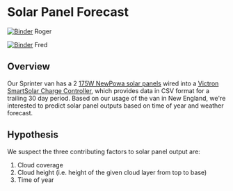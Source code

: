 # Solar Panel Forecast

[![Binder](https://mybinder.org/badge_logo.svg)](https://mybinder.org/v2/gh/rogeramitchell/solar-panel-forecast/master?urlpath=lab) Roger

[![Binder](https://mybinder.org/badge_logo.svg)](https://mybinder.org/v2/gh/fm75/solar-panel-forecast/sklearn?urlpath=lab) Fred

## Overview 

Our Sprinter van has a 2 [175W NewPowa solar panels](https://www.newpowa.com/products/newpowa-175w-12v-monocrystalline-high-efficiency-solar-panel) wired into a [Victron SmartSolar Charge Controller](https://www.victronenergy.com/solar-charge-controllers/smartsolar-100-30-100-50), which provides data in CSV format for a trailing 30 day period. Based on our usage of the van in New England, we're interested to predict solar panel outputs based on time of year and weather forecast.

## Hypothesis

We suspect the three contributing factors to solar panel output are:

1. Cloud coverage
1. Cloud height (i.e. height of the given cloud layer from top to base)
1. Time of year
